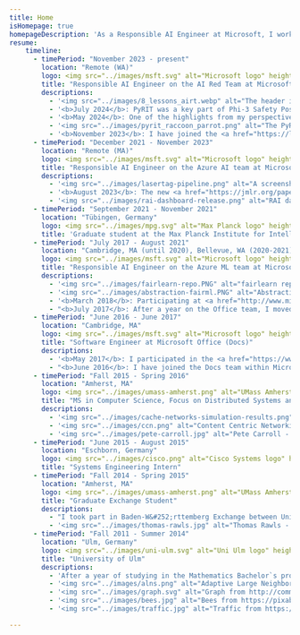 ```yaml
---
title: Home
isHomepage: true
homepageDescription: 'As a Responsible AI Engineer at Microsoft, I work on the AI Red Team to identify vulnerabilities of generative AI systems in terms of AI safety and security. A huge part of this is building and maintaining our open source AI Red Teaming tookit <a href="https://github.com/Azure/PyRIT">PyRIT</a>. I am also a maintainer of the <a href="https://fairlearn.github.io">Fairlearn</a> project.'
resume:
    timeline:
      - timePeriod: "November 2023 - present"
        location: "Remote (WA)"
        logo: <img src="../images/msft.svg" alt="Microsoft logo" height="40px" class="left">
        title: "Responsible AI Engineer on the AI Red Team at Microsoft"
        descriptions:
          - '<img src="../images/8_lessons_airt.webp" alt="The header image of the Microsoft blog post saying 8 lessons from the front lines of AI red teaming" width="40%" class="center"><br><b>January 2025</b>: We published a new whitepaper titled "<a href="https://aka.ms/AIRTLessonsPaper">Lessons Learned from Red Teaming 100 Generative AI Products</a>" as described in <a href="https://www.microsoft.com/en-us/microsoft-cloud/blog/2025/01/14/enhancing-ai-safety-insights-and-lessons-from-red-teaming/?msockid=3b9f50fd6689604c2c934393670361be">this Microsoft blog</a>.'
          - '<b>July 2024</b>: PyRIT was a key part of Phi-3 Safety Post-Training which is highlighted in the associated paper <a href="https://arxiv.org/abs/2407.13833">Phi-3 Safety Post-Training: Aligning Language Models with a "Break-Fix" Cycle</a>'
          - '<b>May 2024</b>: One of the highlights from my perspective was going to the Microsoft //Build conference in May to talk to customers about PyRIT. After just about eight (!) years at Microsoft this was my first //Build conference. My colleagues Tori Westerhoff and Pete Bryan did an amazing job talking about the work of the AI Red Team in <a href="https://build.microsoft.com/en-US/sessions/0106b5b1-d727-4240-bb2e-dea325cb8519?source=sessions">their session</a>.'
          - '<img src="../images/pyrit_raccoon_parrot.png" alt="The PyRIT project mascot, a raccoon named Roakey, in pirate clothes with a parrot on her shoulder." width="40%" class="center"><br><b>February 2024</b>: <a href="https://www.microsoft.com/en-us/security/blog/2024/02/22/announcing-microsofts-open-automation-framework-to-red-team-generative-ai-systems/?msockid=221eb3d972cd620f327ea74e7345632e">We released PyRIT</a>! Since then, we have been expanding its capabilities to allow for probing multimodal generative AI systems (rather than just text-based ones). Another focus area has been state-of-the-art attack techniques. This space moves pretty fast, but we jave added (or are in the process of adding) <a href="https://arxiv.org/abs/2310.08419">PAIR</a>, <a href="https://arxiv.org/abs/2312.02119">Tree of attacks with pruning</a>, <a href="https://arxiv.org/abs/2307.15043">GCG</a>, <a href="https://arxiv.org/abs/2404.01833">Crescendo</a>, <a href="https://www.microsoft.com/en-us/security/blog/2024/06/26/mitigating-skeleton-key-a-new-type-of-generative-ai-jailbreak-technique/?msockid=221eb3d972cd620f327ea74e7345632e">Skeleton Key</a>, and several others. Some of these are our own contributions, some of them happened via collaborations or contributions facilitated via the open source repository.'
          - '<b>November 2023</b>: I have joined the <a href="https://learn.microsoft.com/en-us/security/ai-red-team/">AI Red Team</a>. See these articles for some background <a href="https://www.microsoft.com/en-us/security/blog/2023/08/07/microsoft-ai-red-team-building-future-of-safer-ai/">[1]</a>, <a href="https://www.wired.com/story/microsoft-ai-red-team/">[2]</a>, and <a href="https://learn.microsoft.com/en-us/azure/ai-services/openai/concepts/red-teaming">[3]</a>.'
      - timePeriod: "December 2021 - November 2023"
        location: "Remote (MA)"
        logo: <img src="../images/msft.svg" alt="Microsoft logo" height="40px" class="left">
        title: "Responsible AI Engineer on the Azure AI team at Microsoft"
        descriptions:
          - '<img src="../images/lasertag-pipeline.png" alt="A screenshot from the JMLR website showing the new Fairlearn paper title with authors." width="80%" class="center"><br><b>October 2023</b>: Our new paper is on ArXiv! Titled <a href="https://jmlr.org/papers/v24/23-0389.html">A Framework for Automated Measurement of Responsible AI Harms in Generative AI Applications</a>, it talks about some of the ways we have been evaluating LLMs. This was a joint effort of many teams at Microsoft and Microsoft Research. I am particularly happy with the emphasis on input from domain experts. This is merely a tool to help speed up evaluations, but the actual decisions about mitigations and whether a system is deployed remains (and should remain) with humans.'
          - '<b>August 2023</b>: The new <a href="https://jmlr.org/papers/v24/23-0389.html">Fairlearn paper</a> is now in the Journal for Machine Learning Research (Open Source Software section)!<img src="../images/JMLR.png" alt="A screenshot from the JMLR website showing the new Fairlearn paper title with authors." width="80%" class="center"><br>It captures our change from being a project under Microsoft governance to being a true open source project with open governance. As of today, half the maintainers are employed by Microsoft (including myself). Also, the focus of the project has shifted significantly since the original whitepaper. Back then, the Python toolkit was the main focus whereas now the educational materials are being prioritized. This aims to acknowledge the sociotechnical nature of fairness.'
          - '<img src="../images/rai-dashboard-release.png" alt="RAI dashboard view of error analysis tool" width="80%" class="center"><br><b>December 2021</b>: We released the <a href="https://blogs.microsoft.com/ai-for-business/building-ai-responsibly-from-research-to-practice/">Responsible AI dashboard</a>. As one of the key contributors on the engineering side I am really proud of this milestone. Of course, this is only where it really starts as we can now iterate on the first version. Make sure to <a href="https://responsibleaitoolbox.ai">try it</a> and leave some feedback! The functionality is better captured by the blog and website, but something not mentioned there that I am really excited about is that we pulled this off in the open <a href="https://github.com/microsoft/responsible-ai-toolbox">on GitHub</a>. That means anyone can see what goes into this, ask for features, or even contribute bugfixes. Doing impactful work is awesome, but seeing the recognition in the entire company takes this to a whole different level. For example, I have seen tweets about this by <a href="https://twitter.com/kevin_scott/status/1468279751785828353">Microsoft CTO Kevin Scott</a> and <a href="https://twitter.com/erichorvitz/status/1468286435052572678?s=20">Chief Scientific Officer Eric Horvitz</a>.'
      - timePeriod: "September 2021 - November 2021"
        location: "Tübingen, Germany"
        logo: <img src="../images/mpg.svg" alt="Max Planck logo" height="80px" class="left">
        title: 'Graduate student at the Max Planck Institute for Intelligent Systems'
      - timePeriod: "July 2017 - August 2021"
        location: "Cambridge, MA (until 2020), Bellevue, WA (2020-2021)"
        logo: <img src="../images/msft.svg" alt="Microsoft logo" height="40px" class="left">
        title: "Responsible AI Engineer on the Azure ML team at Microsoft"
        descriptions:
          - '<img src="../images/fairlearn-repo.PNG" alt="fairlearn repository" width="80%" class="center"><br><b>November 2019</b>: For a little while now I have been working on <a href="https://www.microsoft.com/en-us/AI/our-approach-to-ai">Responsible AI at Microsoft</a>. Now that <a href="https://myignite.techcommunity.microsoft.com/sessions/81147">Sarah Bird announced our tools at Ignite</a> I can finally point to our tools publicly. A lot of my time over the past months went into <a href="https://github.com/fairlearn/fairlearn">Fairlearn</a>, our open source toolkit for fairness assessment and unfairness mitigation. We just released v0.3.0, so there is a lot more to come in the next months. I will be in Vancouver for NeurIPS in December to demo our tools around fairness and interpretability. Talk to me if you will be there!'
          - '<img src="../images/abstraction-fairml.PNG" alt="Abstraction in Fairness-aware Machine Learning" width="80%" class="center"><br><b>November 2019</b>: Since fairness is tricky to get right we have been meeting bi-weekly as a Responsible AI reading group. Today I had the honor to lead the discussion about <a href="https://papers.ssrn.com/sol3/papers.cfm?abstract_id=3265913">"Fairness and Abstraction in Sociotechnical Systems"</a> by Andrew D. Selbst, danah boyd, Sorelle A. Friedler, Suresh Venkatasubramanian, and Janet Vertesi. I highly encourage everyone to read this paper to avoid the mentioned abstraction traps when building machine learning systems. Maybe this should be part of a mandatory checklist before releasing models... If you are interested in my slides you may download them <a href="https://github.com/romanlutz/romanlutz.github.io/blob/gh-pages/other/FairnessAndAbstractionInSociotechnicalSystems.pdf">here</a>.'
          - '<b>March 2018</b>: Participating at <a href="http://www.mitbreakingthemold.com/challenges/">MIT`s Breaking the Mold Hackathon for Inclusion</a> was truly a blessing. With so many truly difficult problems to tackle, it is fantastic to see all the ideas people came up with. Big shoutout to MIT for organizing this, Microsoft for the venue (and encouraging me to go!), and Amazon for sending two inspiring mentors for my team all the way from Seattle! Thanks also to my team for creating a creative environment where everybody could express their ideas. I learned a ton from all of you, and winning 3rd prize tops it all off. I hope everybody takes some time to think about Machine Learning Bias. With ML becoming increasingly prevalent, it is more important than ever to take bias into account.'
          - "<b>July 2017</b>: After a year on the Office team, I moved to the Azure Machine Learning team. We are building the infrastructure and services from scratch using lots of open source (e.g., Kubernetes, Linux, .NET core)."
      - timePeriod: "June 2016 - June 2017"
        location: "Cambridge, MA"
        logo: <img src="../images/msft.svg" alt="Microsoft logo" height="40px" class="left">
        title: "Software Engineer at Microsoft Office (Docs)"
        descriptions:
          - '<b>May 2017</b>: I participated in the <a href="https://www.eventbrite.com/e/new-england-machine-learning-hackathon-hacking-bias-in-ml-tickets-32951771636?aff=NEML">Hacking Bias in ML</a> workshop at Microsoft`s New England Research and Development Center (which happens to be my office, too). My group specifically looked at gender bias in text through word embeddings. We found lots of evidence of gender bias, e.g., some words are generally more used in connection with men ("smart"), some more with women ("lovely"). You can play around with the tool resulting from the workshop <a href="https://mdml.github.io/hacking-bias-in-word-choice/#">here</a>.'
          - "<b>June 2016</b>: I have joined the Docs team within Microsoft Office. We enhance collaboration capabilities through the Share feature in all Office apps."
      - timePeriod: "Fall 2015 - Spring 2016"
        location: "Amherst, MA"
        logo: <img src="../images/umass-amherst.png" alt="UMass Amherst logo" height="60px" class="left">
        title: "MS in Computer Science, Focus on Distributed Systems and ML"
        descriptions:
          - '<img src="../images/cache-networks-simulation-results.png" alt="Cache Networks Simulation Results" width="40%" class="center"><br>I had the pleasure of working as a Research Assistant in the <a href="http://www-net.cs.umass.edu/networks/people.html">Computer Networking Lab</a> with Professor <a href="https://www.cs.umass.edu/faculty/directory/towsley_donald">Don Towsley</a> and Professor <a href="http://www2.ic.uff.br/~arocha/">Antonio Rocha</a> on the Simulation of Cache Networks. The results still remain to be published, so I will write about it if that happens. Separately, I conducted experiments with cache networks for a graduate seminar on distributed systems. You can download my project report <a href="https://github.com/romanlutz/romanlutz.github.io/blob/gh-pages/other/CacheNetworkSimulation.pdf">here</a>.'
          - '<img src="../images/ccn.png" alt="Content Centric Networking" width="50%" class="center"><br><b>January 2016</b>: There are several NSF-funded Future Internet Architecture research projects in the US. Their focus is mostly on improving the scalability and efficiency. I am interested in how the different approaches affect (or do not affect) the privacy of users in comparison to the current Internet. My main focus was the feasibility of censorship circumvention. As an example, I picked Content-oriented Networking. See the full paper at <a href="https://arxiv.org/abs/1601.01278">arxiv.org/abs/1601.01278</a>.'
          - '<img src="../images/pete-carroll.jpg" alt="Pete Carroll - coach" width="30%" class="center"><br><b>January 2016</b>: Based on NFL game data we try to predict the outcome of a play in multiple different ways including Decision and Classification Trees, Nearest Neighbors, Naive Bayes, Linear Discriminant Analysis, Support Vector Machines and Regression, and Artificial Neural Networks. An application of this is the following: by plugging in various play options one could determine the best play for a given situation in real time. While the outcome of a play can be described in many ways we had the most promising results with a newly defined measure that we call "progress". We see this work as a first step to include predictive analysis into NFL playcalling. See the full paper at <a href="https://arxiv.org/abs/1601.00574">arxiv.org/abs/1601.00574</a>; in collaboration with Brendan Teich and Valentin Kassarnig.'
      - timePeriod: "June 2015 - August 2015"
        location: "Eschborn, Germany"
        logo: <img src="../images/cisco.png" alt="Cisco Systems logo" height="40px" class="left">
        title: "Systems Engineering Intern"
      - timePeriod: "Fall 2014 - Spring 2015"
        location: "Amherst, MA"
        logo: <img src="../images/umass-amherst.png" alt="UMass Amherst logo" height="60px" class="left">
        title: "Graduate Exchange Student"
        descriptions:
          - "I took part in Baden-W&#252;rttemberg Exchange between University of Ulm and University of Massachusetts Amherst."
          - '<img src="../images/thomas-rawls.jpg" alt="Thomas Rawls - player" width="40%" class="center"><br><b>May 2015</b>: New paper! The ubiquity of professional sports and specifically the NFL have lead to an increase in popularity for Fantasy Football. Users have many tools at their disposal: statistics, predictions, rankings of experts and even recommendations of peers. There are issues with all of these, though. Especially since many people pay money to play, the prediction tools should be enhanced as they provide unbiased and easy-to-use assistance for users. This paper provides and discusses approaches to predict Fantasy Football scores of Quarterbacks with relatively limited data. See the full paper at <a href="https://arxiv.org/abs/1505.06918">arxiv.org/abs/1505.06918</a>.'
      - timePeriod: "Fall 2011 - Summer 2014"
        location: "Ulm, Germany"
        logo: <img src="../images/uni-ulm.svg" alt="Uni Ulm logo" height="40px" class="left">
        title: "University of Ulm"
        descriptions:
          - 'After a year of studying in the Mathematics Bachelor`s program with a minor in Computer Science I decided to swap major and minor. I still graduated with a BSc in Computer Science with honors. The courses covered basics in Systems, AI, and Theory.'
          - '<img src="../images/alns.png" alt="Adaptive Large Neighborhood Search - Destory and Repair" width="50%" class="center"><br>The goal of my Bachelor`s thesis was to implement the Adaptive Large Neighborhood Search (ALNS) heuristic and possibly come up with improvements. ALNS was described first by S. Ropke and D. Pisinger and is based on P. Shaw`s Large Neighborhood Search. The idea is that some problems are difficult to solve with basic local search algorithms because of a tightly constrained search space. Small changes to a solution will rarely bring improvements. As a consequence, LNS and ALNS change larger parts based on different heuristics. For this thesis, I was awarded the innoWake Award 2015. <a href="http://www.innowake.com">innoWake</a> was a software modernization company based in Austin, TX and had a number of branch offices including one in Germany. They have since been acquired by Deloitte.'
          - '<img src="../images/graph.svg" alt="Graph from http://commons.wikimedia.org/wiki/File:Dinic_algorithm_Gf2.svg, public domain" width="50%" class="center"><br>As a teaching assistant for Prof. Jacobo Toran, Gunnar V&#246;lkel and Dominikus Kr&#252;ger, I explained the solutions to weekly assignments to a group of 20 students whose work I also graded. In addition to that, I often gave a review of the material presented in class. It made me very happy to see the attendance rate constantly high throughout the semester and especially the positive feedback at the end of the course.'
          - '<img src="../images/bees.jpg" alt="Bees from https://pixabay.com/en/queen-cup-honeycomb-honey-bee-337695/, CC0 Public Domain" width="60%" class="center"><br>We can observe many kinds of behavior of animals, bacteria etc. in nature where an adaption to the specific environment has taken place due to evolution. In a way, an optimization process has taken place. This idea is the basis for so-called nature-inspired metaheuristics. The Artificial Bee Colony (ABC) meta-heuristic by D. Karaboga is such a nature-inspired metaheuristic. It projects the foraging behavior of bees on an algorithm in order to solve optimization problems.'
          - '<img src="../images/traffic.jpg" alt="Traffic from https://pixabay.com/en/traffic-highway-lights-night-road-332857/, CC0 Public Domain" width="50%" class="center"><br>Under the guidance of Christian Spann, I read up on different ways to implement concurrent programs in Java, from Threads, Runnables and Executors to thread-safe versions of data structures. Finally, I presented the different approaches and techniques in a seminar talk.'

---
```

